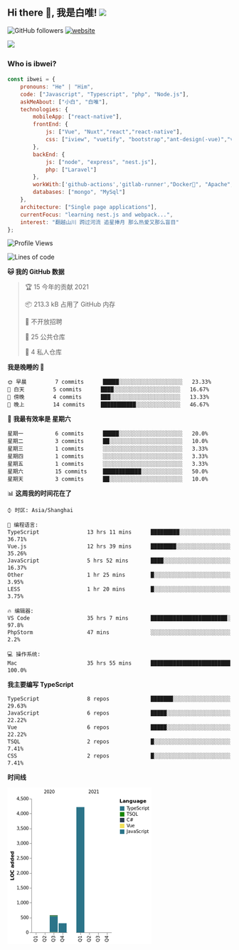 <h2> Hi there 👋, 我是白唯! <img src="https://media.giphy.com/media/12oufCB0MyZ1Go/giphy.gif" width="50"></h2>

![GitHub followers](https://img.shields.io/github/followers/ibwei?label=Follow&style=social) [![website](https://img.shields.io/badge/Website-46a2f1.svg?&style=flat-square&logo=Google-Chrome&logoColor=white&link=https://me.ibwei.com/)](http://me.ibwei.com/)

![](https://github-readme-stats.vercel.app/api?username=ibwei)


### Who is ibwei?

```javascript
const ibwei = {
    pronouns: "He" | "Him",
    code: ["Javascript", "Typescript", "php", "Node.js"],
    askMeAbout: ["小白", "白唯"],
    technologies: {
        mobileApp: ["react-native"],
        frontEnd: {
            js: ["Vue", "Nuxt","react","react-native"],
            css: ["iview", "vuetify", "bootstrap","ant-design(-vue)","vant"]
        },
        backEnd: {
            js: ["node", "express", "nest.js"],
            php: ["Laravel"]
        },
        workWith:['github-actions','gitlab-runner',"Docker🐳", "Apache", "Nginx"],
        databases: ["mongo", "MySql"]
    },
    architecture: ["Single page applications"],
    currentFocus: "learning nest.js and webpack...",
    interest: "翻越山川 跨过河流 追星捧月 那么热爱又那么盲目"
};

```
<!--START_SECTION:waka-->
![Profile Views](http://img.shields.io/badge/%E4%B8%AA%E4%BA%BA%E5%B0%81%E9%9D%A2%E8%A7%82%E7%9C%8B%E6%AC%A1%E6%95%B0-8-blue)

![Lines of code](https://img.shields.io/badge/%E4%BB%8E%E3%80%8C%E4%BD%A0%E5%A5%BD%E4%B8%96%E7%95%8C%E3%80%8D%E6%88%91%E5%B7%B2%E7%BB%8F%E5%86%99%E4%BA%86-5107%20%E8%A1%8C%E4%BB%A3%E7%A0%81-blue)

**🐱 我的 GitHub 数据** 

> 🏆 15 今年的贡献 2021
 > 
> 📦 213.3 kB 占用了 GitHub 内存 
 > 
> 🚫 不开放招聘
 > 
> 📜 25 公共仓库 
 > 
> 🔑 4 私人仓库  
 > 
**我是晚睡的 🦉** 

```text
🌞 早晨         7 commits      █████░░░░░░░░░░░░░░░░░░░░   23.33% 
🌆 白天         5 commits      ████░░░░░░░░░░░░░░░░░░░░░   16.67% 
🌃 傍晚         4 commits      ███░░░░░░░░░░░░░░░░░░░░░░   13.33% 
🌙 晚上         14 commits     ███████████░░░░░░░░░░░░░░   46.67%

```
📅 **我最有效率是 星期六** 

```text
星期一          6 commits      █████░░░░░░░░░░░░░░░░░░░░   20.0% 
星期二          3 commits      ██░░░░░░░░░░░░░░░░░░░░░░░   10.0% 
星期三          1 commits      ░░░░░░░░░░░░░░░░░░░░░░░░░   3.33% 
星期四          1 commits      ░░░░░░░░░░░░░░░░░░░░░░░░░   3.33% 
星期五          1 commits      ░░░░░░░░░░░░░░░░░░░░░░░░░   3.33% 
星期六          15 commits     ████████████░░░░░░░░░░░░░   50.0% 
星期天          3 commits      ██░░░░░░░░░░░░░░░░░░░░░░░   10.0%

```


📊 **这周我的时间花在了** 

```text
⌚︎ 时区: Asia/Shanghai

💬 编程语言: 
TypeScript               13 hrs 11 mins      █████████░░░░░░░░░░░░░░░░   36.71% 
Vue.js                   12 hrs 39 mins      ████████░░░░░░░░░░░░░░░░░   35.26% 
JavaScript               5 hrs 52 mins       ████░░░░░░░░░░░░░░░░░░░░░   16.37% 
Other                    1 hr 25 mins        █░░░░░░░░░░░░░░░░░░░░░░░░   3.95% 
LESS                     1 hr 20 mins        █░░░░░░░░░░░░░░░░░░░░░░░░   3.75%

🔥 编辑器: 
VS Code                  35 hrs 7 mins       ████████████████████████░   97.8% 
PhpStorm                 47 mins             ░░░░░░░░░░░░░░░░░░░░░░░░░   2.2%

💻 操作系统: 
Mac                      35 hrs 55 mins      █████████████████████████   100.0%

```

**我主要编写 TypeScript** 

```text
TypeScript               8 repos             ███████░░░░░░░░░░░░░░░░░░   29.63% 
JavaScript               6 repos             █████░░░░░░░░░░░░░░░░░░░░   22.22% 
Vue                      6 repos             █████░░░░░░░░░░░░░░░░░░░░   22.22% 
TSQL                     2 repos             █░░░░░░░░░░░░░░░░░░░░░░░░   7.41% 
CSS                      2 repos             █░░░░░░░░░░░░░░░░░░░░░░░░   7.41%

```


**时间线**

![Chart not found](https://raw.githubusercontent.com/ibwei/ibwei/main/charts/bar_graph.png) 


<!--END_SECTION:waka-->
